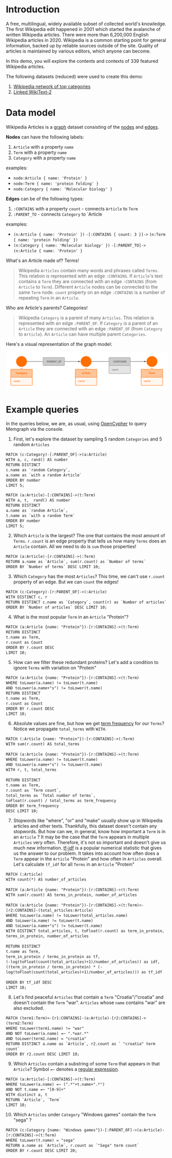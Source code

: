 
# Introduction

A free, multilingual, widely available subset of collected world's knowledge. The first Wikipedia edit happened in 2001 which started the avalanche of written Wikipedia articles. There were more than 6,200,000 English Wikipedia articles in 2020. Wikipedia is a common starting point for general information, backed up by reliable sources outside of the site. Quality of articles is maintained by various editors, which anyone can become.

In this demo, you will explore the contents and contexts of 339 featured Wikipedia articles.

The following datasets (reduced) were used to create this demo:
1. [Wikipedia network of top categories](https://snap.stanford.edu/data/wiki-topcats.html)
2. [Linked WikiText-2](https://rloganiv.github.io/linked-wikitext-2/#/)
# Data model
Wikipedia Articles is a [graph](https://en.wikipedia.org/wiki/Graph_theory#:~:text=In%20mathematics%2C%20graph%20theory%20is,also%20called%20links%20or%20lines) dataset consisting of the [nodes](https://en.wikipedia.org/wiki/Vertex_(graph_theory)) and [edges](https://en.wikipedia.org/wiki/Glossary_of_graph_theory_terms#edge).

**Nodes** can have the following labels:

1. `Article` with a property `name`
2. `Term`  with a property `name`
3. `Category` with a property `name`

examples:
- `node:Article { name: 'Protein' }`
- `node:Term { name: 'protein folding' }`
- `node:Category { name: 'Molecular biology' }` 

**Edges** can be of the following types:

1. `:CONTAINS` with a property `count` - connects `Article` to `Term`
2. `:PARENT_TO` - connects `Category` to `Article

examples:
- `(n:Article { name: 'Protein' })` `-[:CONTAINS { count: 3 }]->` `(n:Term { name: 'protein folding' })`
- `(n:Category { name: 'Molecular biology' })` `-[:PARENT_TO]->` `(n:Article { name: 'Protein' }`


What's an Article made of? Terms!
>Wikipedia `Articles` contain many words and phrases called `Terms`. This relation is represented with an edge `:CONTAINS`. If `Article`'s text contains a `Term` they are connected with an edge `:CONTAINS` (from `Article` to `Term`). Different `Article` nodes can be connected to the same `Term` node. `count` property on an edge `:CONTAINS` is a number of repeating `Term` in an `Article`.

Who are Article's parents? Categories!
>Wikipedia `Category` is a parent of many `Articles`. This relation is represented with an edge `:PARENT_OF`. If `Category` is a parent of an `Article` they are connected with an edge `:PARENT_OF` (from  `Category` to `Article`). An `Article` can have multiple parent `Categories`.


Here's a visual representation of the graph model:

![](../data/wiki_tutorial_graph.png)

# Example queries

In the queries below, we are, as usual, using [OpenCypher](https://www.opencypher.org/) to query Memgraph via the console.

1. First, let's explore the dataset by sampling 5 random `Categories` and 5 random `Articles`
```opencypher
MATCH (c:Category)-[:PARENT_OF]->(a:Article)
WITH a, c, rand() AS number
RETURN DISTINCT
c.name as `random Category`,
a.name as `with a random Article`
ORDER BY number
LIMIT 5;
```
```opencypher
MATCH (a:Article)-[:CONTAINS]->(t:Term)
WITH a, t,  rand() AS number
RETURN DISTINCT
a.name as `random Article`,
t.name as `with a random Term`
ORDER BY number
LIMIT 5;
```

2. Which `Article` is the largest? The one that contains the most amount of `Terms`. `r.count` is an edge property that tells us how many `Terms` does an `Article` contain. All we need to do is `sum` those properties!
```opencypher
MATCH (a:Article)-[r:CONTAINS]->(:Term)
RETURN a.name as `Article`, sum(r.count) as `Number of terms`
ORDER BY `Number of terms` DESC LIMIT 10;
```


3. Which `Category` has the most `Articles`? This time, we can't use `r.count` property of an edge. But we can `count` the edges!
```opencypher
MATCH (c:Category)-[r:PARENT_OF]->(:Article)
WITH DISTINCT c, r
RETURN DISTINCT c.name as `Category`, count(r) as `Number of articles`
ORDER BY `Number of articles` DESC LIMIT 10;
```


4. What is the most popular `Term` in an `Article` "Protein"?
```opencypher
MATCH (a:Article {name: "Protein"})-[r:CONTAINS]->(t:Term)
RETURN DISTINCT
t.name as Term,
r.count as Count
ORDER BY r.count DESC
LIMIT 10;
```

5. How can we filter these redundant proteins? Let's add a condition to ignore `Terms` with variation on "Protein"
```opencypher
MATCH (a:Article {name: "Protein"})-[r:CONTAINS]->(t:Term)
WHERE toLower(a.name) != toLower(t.name)
AND toLower(a.name+"s") != toLower(t.name)
RETURN DISTINCT
t.name as Term,
r.count as Count
ORDER BY r.count DESC
LIMIT 10;
```


6. Absolute values are fine, but how we get [term frequency](https://en.wikipedia.org/wiki/Tf%E2%80%93idf#Term_frequency_2) for our `Terms`? Notice we propagate `total_terms` with `WITH`.
```opencypher
MATCH (:Article {name: "Protein"})-[r:CONTAINS]->(:Term)
WITH sum(r.count) AS total_terms

MATCH (a:Article {name: "Protein"})-[r:CONTAINS]->(t:Term)
WHERE toLower(a.name) != toLower(t.name)
AND toLower(a.name+"s") != toLower(t.name)
WITH r, t, total_terms

RETURN DISTINCT
t.name as Term,
r.count as `Term count`,
total_terms as `Total number of terms`,
toFloat(r.count) / total_terms as term_frequency
ORDER BY term_frequency
DESC LIMIT 10;
```

7. Stopwords like "where", "or" and "make" usually show up in Wikipedia articles and other texts. Thankfully, this dataset doesn't contain any stopwords. But how can we, in general, know how important a `Term` is in an `Article` ? It may be the case that the `Term` appears in multiple `Articles` very often. Therefore, it's not so important and doesn't give us much new information. [tf-idf](https://en.wikipedia.org/wiki/Tf%E2%80%93idf) is a popular numerical statistic that gives us the answer to our problem. It takes into account how often does a `Term` appear in the `Article` "Protein" and how often in `Articles` overall. Let's calculate `tf_idf` for all `Terms` in an `Article` "Protein" 
```opencypher
MATCH (:Article)
WITH count(*) AS number_of_articles

MATCH (a:Article {name: "Protein"})-[r:CONTAINS]->(t:Term)
WITH sum(r.count) AS terms_in_protein, number_of_articles

MATCH (a:Article {name: "Protein"})-[r:CONTAINS]->(t:Term)<-[r2:CONTAINS]-(total_articles:Article)
WHERE toLower(a.name) != toLower(total_articles.name)
AND toLower(a.name) != toLower(t.name)
AND toLower(a.name+"s") != toLower(t.name)
WITH DISTINCT total_articles, t, toFloat(r.count) as term_in_protein, terms_in_protein, number_of_articles

RETURN DISTINCT
t.name as Term,
term_in_protein / terms_in_protein as tf, 
(-log(toFloat(count(total_articles)+1)/number_of_articles)) as idf,
((term_in_protein / terms_in_protein) * (-log(toFloat(count(total_articles)+1)/number_of_articles))) as tf_idf

ORDER BY tf_idf DESC
LIMIT 10;
```

8. Let's find peaceful `Articles` that contain a `Term` "Croatia"/"croatia" and doesn't contain the `Term` "war". `Articles` whose `name` contains "war" are also excluded.
```opencypher
MATCH (term1:Term)<-[r1:CONTAINS]-(a:Article)-[r2:CONTAINS]->(term2:Term)
WHERE toLower(term1.name) != "war"
AND NOT toLower(a.name) =~ ".*war.*"
AND toLower(term2.name) = "croatia"
RETURN DISTINCT a.name as `Article`, r2.count as ` "croatia" term count`
ORDER BY r2.count DESC LIMIT 10;
```

9. Which `Articles` contain a substring of some `Term` that appears in that `Article`? Symbol `=~` denotes a [regular expression](https://docs.memgraph.com/memgraph/reference-overview/reading-existing-data#regular-expressions).
```opencypher
MATCH (a:Article)-[:CONTAINS]->(t:Term)
WHERE toLower(a.name) =~ (".*"+t.name+".*")
AND NOT t.name =~ "[0-9]+"
WITH distinct a, t
RETURN `Article`, `Term`
LIMIT 10;
```

10. Which `Articles` under `Category` "Windows games" contain the `Term` "sega" ?
```opencypher
MATCH (c:Category {name: "Windows games"})-[:PARENT_OF]->(a:Article)-[r:CONTAINS]->(t:Term)
WHERE toLower(t.name) = "sega"
RETURN a.name as `Article`, r.count as `"Sega" term count`
ORDER BY r.count DESC LIMIT 20;
```